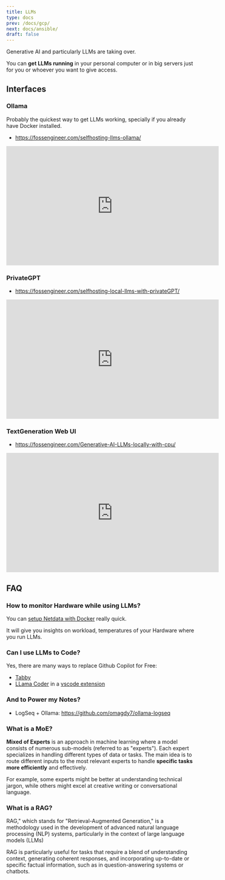 ```yaml
---
title: LLMs
type: docs
prev: /docs/gcp/
next: docs/ansible/
draft: false
---
```



Generative AI and particularly LLMs are taking over.

You can **get LLMs running** in your personal computer or in big servers just for you or whoever you want to give access.

## Interfaces

### Ollama

Probably the quickest way to get LLMs working, specially if you already have Docker installed.

* <https://fossengineer.com/selfhosting-llms-ollama/>

<iframe width="560" height="315" src="https://www.youtube.com/embed/jl9bfPsBBcM" frameborder="0" allowfullscreen></iframe>

### PrivateGPT

* <https://fossengineer.com/selfhosting-local-llms-with-privateGPT/>

<iframe width="560" height="315" src="https://www.youtube.com/embed/Ib3nQu5bB_k" frameborder="0" allowfullscreen></iframe>

### TextGeneration Web UI

* <https://fossengineer.com/Generative-AI-LLMs-locally-with-cpu/>

<iframe width="560" height="315" src="https://www.youtube.com/embed/-zNWDTqKF1E" frameborder="0" allowfullscreen></iframe>

## FAQ

### How to monitor Hardware while using LLMs?

You can [setup Netdata with Docker](https://fossengineer.com/selfhosting-server-monitoring-with-netdata-and-docker/) really quick.

It will give you insights on workload, temperatures of your Hardware where you run LLMs.

### Can I use LLMs to Code?

Yes, there are many ways to replace Github Copilot for Free:

* [Tabby](https://fossengineer.com/selfhosting-Tabby-coding-assistant/)
* [LLama Coder](https://github.com/ex3ndr/llama-coder) in a [vscode extension](https://marketplace.visualstudio.com/items?itemName=ex3ndr.llama-coder&ssr=false#review-details)

### And to Power my Notes?

* LogSeq + Ollama: <https://github.com/omagdy7/ollama-logseq>

### What is a MoE?

**Mixed of Experts** is an approach in machine learning where a model consists of numerous sub-models (referred to as "experts"). Each expert specializes in handling different types of data or tasks. The main idea is to route different inputs to the most relevant experts to handle **specific tasks more efficiently** and effectively.

For example, some experts might be better at understanding technical jargon, while others might excel at creative writing or conversational language.

### What is a RAG?

RAG," which stands for "Retrieval-Augmented Generation," is a methodology used in the development of advanced natural language processing (NLP) systems, particularly in the context of large language models (LLMs)

RAG is particularly useful for tasks that require a blend of understanding context, generating coherent responses, and incorporating up-to-date or specific factual information, such as in question-answering systems or chatbots.